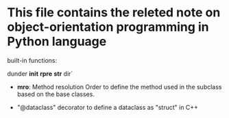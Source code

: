 # This file contains the releted note on object-orientation programming in Python language

built-in functions:

dunder __init__
__rpre__
__str__
dir`

* __mro__: Method resolution Order
to define the method used in the subclass based on the base classes.

* "@dataclass" decorator to define a dataclass as "struct" in C++
